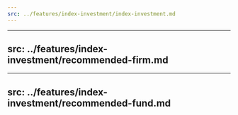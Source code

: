```yaml
---
src: ../features/index-investment/index-investment.md
---
```

---
src: ../features/index-investment/recommended-firm.md
---
---
src: ../features/index-investment/recommended-fund.md
---